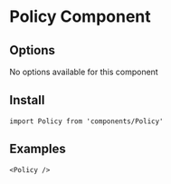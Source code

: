 # Policy Component


## Options
No options available for this component

## Install
```
import Policy from 'components/Policy'
```

## Examples
```
<Policy />
```